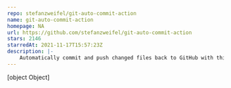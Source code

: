 ```yaml
---
repo: stefanzweifel/git-auto-commit-action
name: git-auto-commit-action
homepage: NA
url: https://github.com/stefanzweifel/git-auto-commit-action
stars: 2146
starredAt: 2021-11-17T15:57:23Z
description: |-
    Automatically commit and push changed files back to GitHub with this GitHub Action for the 80% use case.
---
```


[object Object]
